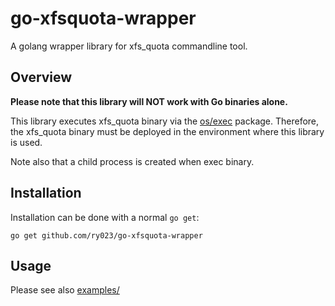 # go-xfsquota-wrapper

A golang wrapper library for xfs_quota commandline tool.

## Overview

**Please note that this library will NOT work with Go binaries alone.**  

This library executes xfs_quota binary via the [os/exec](https://pkg.go.dev/os/exec) package.
Therefore, the xfs_quota binary must be deployed in the environment where this library is used.

Note also that a child process is created when exec binary.

## Installation

Installation can be done with a normal `go get`:

```
go get github.com/ry023/go-xfsquota-wrapper
```

## Usage

Please see also [examples/](./examples)
